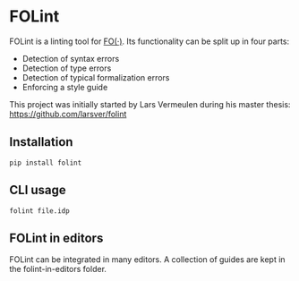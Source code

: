 FOLint 
======

FOLint is a linting tool for [FO(·)](https://fo-dot.readthedocs.io/en/latest/FO-dot.html).
Its functionality can be split up in four parts:

* Detection of syntax errors
* Detection of type errors
* Detection of typical formalization errors
* Enforcing a style guide

This project was initially started by Lars Vermeulen during his master thesis: https://github.com/larsver/folint


Installation
------------

```
pip install folint
```

CLI usage
---------

```
folint file.idp
```

FOLint in editors
-----------------

FOLint can be integrated in many editors. 
A collection of guides are kept in the folint-in-editors folder.
